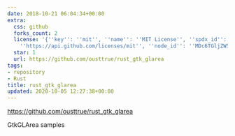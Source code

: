 ```yaml
---
date: 2018-10-21 06:04:34+00:00
extra:
  css: github
  forks_count: 2
  license: '{''key'': ''mit'', ''name'': ''MIT License'', ''spdx_id'': ''MIT'', ''url'':
    ''https://api.github.com/licenses/mit'', ''node_id'': ''MDc6TGljZW5zZTEz''}'
  star: 1
  url: https://github.com/ousttrue/rust_gtk_glarea
tags:
- repository
- Rust
title: rust_gtk_glarea
updated: 2020-10-05 12:27:38+00:00
---
```


<https://github.com/ousttrue/rust_gtk_glarea>

GtkGLArea samples
